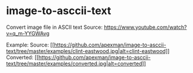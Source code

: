 # image-to-asccii-text
Convert image file in ASCII text
Source: https://www.youtube.com/watch?v=q_m-YYGWAvg

Example:
Source:
[[https://github.com/apexman/image-to-asccii-text/tree/master/examples/clint-eastwood.jpg|alt=clint-eastwood]]
Converted:
[[https://github.com/apexman/image-to-asccii-text/tree/master/examples/converted.jpg|alt=converted]]
